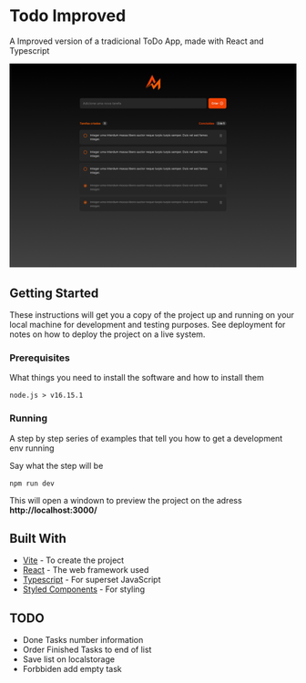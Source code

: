# Todo Improved

A Improved version of a tradicional ToDo App, made with React and Typescript

![Home Preview](readme-example.png)

## Getting Started

These instructions will get you a copy of the project up and running on your local machine for development and testing purposes. See deployment for notes on how to deploy the project on a live system.

### Prerequisites

What things you need to install the software and how to install them

```
node.js > v16.15.1
```

### Running

A step by step series of examples that tell you how to get a development env running

Say what the step will be

```
npm run dev
```

This will open a windown to preview the project on the adress **http://localhost:3000/**

## Built With

- [Vite](https://vitejs.dev/) - To create the project
- [React](https://reactjs.org/) - The web framework used
- [Typescript](https://rometools.github.io/rome/) - For superset JavaScript
- [Styled Components](https://maven.apache.org/) - For styling

## TODO

- Done Tasks number information
- Order Finished Tasks to end of list
- Save list on localstorage
- Forbbiden add empty task
